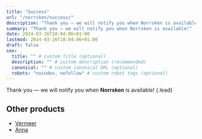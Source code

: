 ```yaml
---
title: "Success"
url: "/norrsken/success/"
description: "Thank you — we will notify you when Norrsken is available!"
summary: "Thank you — we will notify you when Norrsken is available!"
date: 2024-03-26T18:04:06+01:00
lastmod: 2024-03-26T18:04:06+01:00
draft: false
seo:
  title: "" # custom title (optional)
  description: "" # custom description (recommended)
  canonical: "" # custom canonical URL (optional)
  robots: "noindex, nofollow" # custom robot tags (optional)
---
```


Thank you — we will notify you when **Norrsken** is available!
{.lead}

## Other products

- [Vermeer](/vermeer/)
- [Anna](/anna/)
